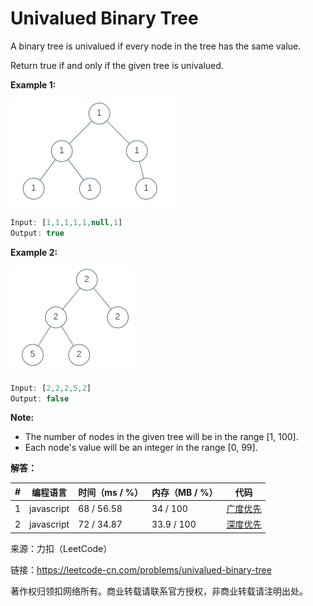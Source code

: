 # Univalued Binary Tree

A binary tree is univalued if every node in the tree has the same value.

Return true if and only if the given tree is univalued.

**Example 1:**

![示例1](./eg1.png)

``` javascript
Input: [1,1,1,1,1,null,1]
Output: true
```

**Example 2:**

![示例2](./eg2.png)

``` javascript
Input: [2,2,2,5,2]
Output: false
```

**Note:**

- The number of nodes in the given tree will be in the range [1, 100].
- Each node's value will be an integer in the range [0, 99].

**解答：**

**#**|**编程语言**|**时间（ms / %）**|**内存（MB / %）**|**代码**
--|--|--|--|--
1|javascript|68 / 56.58|34 / 100|[广度优先](./javascript/ac_v1.js)
2|javascript|72 / 34.87|33.9 / 100|[深度优先](./javascript/ac_v2.js)

来源：力扣（LeetCode）

链接：https://leetcode-cn.com/problems/univalued-binary-tree

著作权归领扣网络所有。商业转载请联系官方授权，非商业转载请注明出处。
